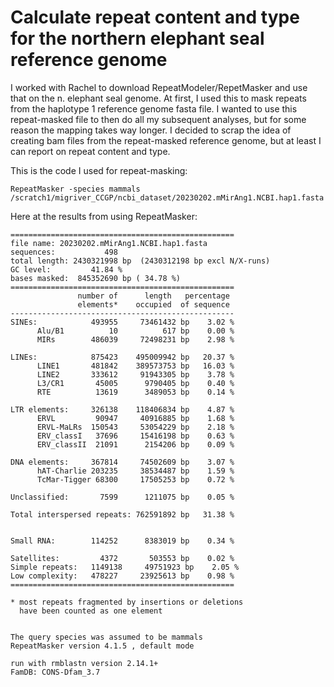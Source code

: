 # Calculate repeat content and type for the northern elephant seal reference genome
I worked with Rachel to download RepeatModeler/RepetMasker and use that on the n. elephant seal genome. At first, I used this to mask repeats from the haplotype 1 reference genome fasta file. I wanted to use this repeat-masked file to then do all my subsequent analyses, but for some reason the mapping takes way longer. I decided to scrap the idea of creating bam files from the repeat-masked reference genome, but at least I can report on repeat content and type. 

This is the code I used for repeat-masking: 

    RepeatMasker -species mammals /scratch1/migriver_CCGP/ncbi_dataset/20230202.mMirAng1.NCBI.hap1.fasta 

Here at the results from using RepeatMasker: 

    ==================================================
    file name: 20230202.mMirAng1.NCBI.hap1.fasta
    sequences:           498
    total length: 2430321998 bp  (2430312198 bp excl N/X-runs)
    GC level:         41.84 %
    bases masked:  845352690 bp ( 34.78 %)
    ==================================================
                   number of      length   percentage
                   elements*    occupied  of sequence
    --------------------------------------------------
    SINEs:            493955     73461432 bp    3.02 %
          Alu/B1          10          617 bp    0.00 %
          MIRs        486039     72498231 bp    2.98 %
    
    LINEs:            875423    495009942 bp   20.37 %
          LINE1       481842    389573753 bp   16.03 %
          LINE2       333612     91943305 bp    3.78 %
          L3/CR1       45005      9790405 bp    0.40 %
          RTE          13619      3489053 bp    0.14 %
    
    LTR elements:     326138    118406834 bp    4.87 %
          ERVL         90947     40916885 bp    1.68 %
          ERVL-MaLRs  150543     53054229 bp    2.18 %
          ERV_classI   37696     15416198 bp    0.63 %
          ERV_classII  21091      2154206 bp    0.09 %
    
    DNA elements:     367814     74502609 bp    3.07 %
          hAT-Charlie 203235     38534487 bp    1.59 %
          TcMar-Tigger 68300     17505253 bp    0.72 %
    
    Unclassified:       7599      1211075 bp    0.05 %
    
    Total interspersed repeats: 762591892 bp   31.38 %
    
    
    Small RNA:        114252      8383019 bp    0.34 %
    
    Satellites:         4372       503553 bp    0.02 %
    Simple repeats:   1149138     49751923 bp    2.05 %
    Low complexity:   478227     23925613 bp    0.98 %
    ==================================================
    
    * most repeats fragmented by insertions or deletions
      have been counted as one element
                                                          
    
    The query species was assumed to be mammals       
    RepeatMasker version 4.1.5 , default mode
                                            
    run with rmblastn version 2.14.1+
    FamDB: CONS-Dfam_3.7
